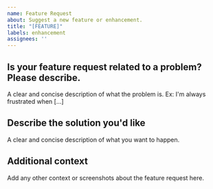 ```yaml
---
name: Feature Request
about: Suggest a new feature or enhancement.
title: "[FEATURE]"
labels: enhancement
assignees: ''
---
```


## Is your feature request related to a problem? Please describe.
A clear and concise description of what the problem is. Ex: I'm always frustrated when [...]

## Describe the solution you'd like
A clear and concise description of what you want to happen.

## Additional context
Add any other context or screenshots about the feature request here.
